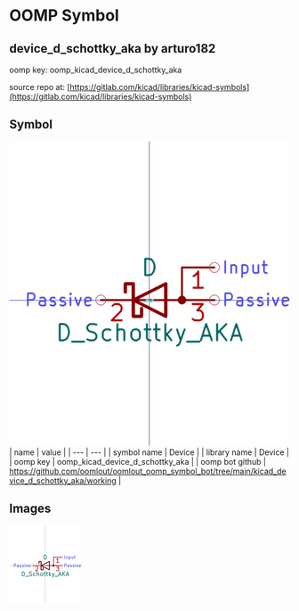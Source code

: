 # OOMP Symbol  
## device_d_schottky_aka  by arturo182  
  
oomp key: oomp_kicad_device_d_schottky_aka  
  
source repo at: [https://gitlab.com/kicad/libraries/kicad-symbols](https://gitlab.com/kicad/libraries/kicad-symbols)  
## Symbol  
  
[![working.png](working_600.png)](working.png)  
| name | value | 
| --- | --- | 
| symbol name | Device | 
| library name | Device | 
| oomp key | oomp_kicad_device_d_schottky_aka | 
| oomp bot github | https://github.com/oomlout/oomlout_oomp_symbol_bot/tree/main/kicad_device_d_schottky_aka/working | 
## Images  
  
[![working.png](working_140.png)](working.png)  
